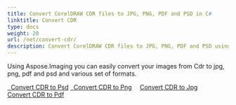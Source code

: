 ```yaml
---
title: Convert CorelDRAW CDR files to JPG, PNG, PDF and PSD in C#
linktitle: Convert CDR
type: docs
weight: 20
url: /net/convert-cdr/
description: Convert CorelDRAW CDR files to JPG, PNG, PDF and PSD using the C# Image Processing Library.
---
```


Using Aspose.Imaging you can easily convert your images from Cdr to jpg, png, pdf and psd and various set of formats.

[  Convert CDR to Psd](/imaging/net/convert-cdr-to-psd/)
[  Convert CDR to Png](/imaging/net/convert-cdr-to-png/)
`  `[Convert CDR to Jpg](/imaging/net/convert-cdr-to-jpg/)
`  `[Convert CDR to Pdf](/imaging/net/convert-cdr-to-pdf/)
